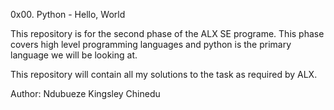 0x00. Python - Hello, World

This repository is for the second phase of the ALX SE programe. This phase covers high level programming languages and python is the primary language we will be looking at.

This repository will contain all my solutions to the task as required by ALX.

Author: Ndubueze Kingsley Chinedu
